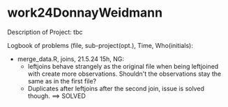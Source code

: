# work24DonnayWeidmann

Description of Project:
tbc

Logbook of problems (file, sub-project(opt.), Time, Who(initials):
- merge_data.R, joins, 21.5.24 15h, NG:
    - leftjoins behave strangely as the original file when being leftjoined with create more observations. Shouldn't the observations stay the same as in the first file?
    - Duplicates after leftjoins after the second join, issue is solved though.
      ==> SOLVED
